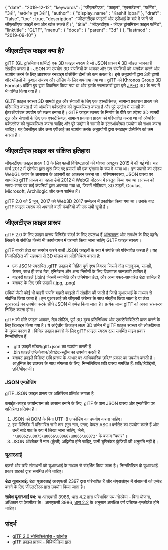 {
  "date" : "2019-12-12",
  "keywords" :[ "जीएलटीएफ", "फाइल", "एक्सटेंशन", "फॉर्मेट", "3डी", "खरोनोस ग्रुप 3डी"],
  "author" : {
    "display_name" : "Kashif Iqbal"
},
  "draft" : "false",
  "toc" : true,
  "description" :"जीएलटीएफ फाइलों और एपीआई के बारे में जानें जो जीएलटीएफ फाइलें बना और खोल सकते हैं।",
  "title" :"जीएलटीएफ - जीएल ट्रांसमिशन फाइल फॉर्मेट",
  "linktitle" : "GLTF",
  "menu" : {
    "docs" : {
      "parent" : "3d"
}
},
  "lastmod" : "2019-09-10"
}

## जीएलटीएफ फाइल क्या है?

glTF (GL ट्रांसमिशन फ़ॉर्मेट) एक 3D फ़ाइल स्वरूप है जो JSON प्रारूप में 3D मॉडल जानकारी संग्रहीत करता है। JSON का उपयोग 3D संपत्तियों के आकार और उन संपत्तियों को अनपैक करने और उपयोग करने के लिए आवश्यक रनटाइम प्रोसेसिंग दोनों को कम करता है। इसे अनुप्रयोगों द्वारा 3डी दृश्यों और मॉडलों के कुशल संचरण और लोडिंग के लिए अपनाया गया था। glTF को Khronos Group 3D Formats वर्किंग ग्रुप द्वारा विकसित किया गया था और इसके रचनाकारों द्वारा इसे [JPEG](/hi/image/jpeg/) 3D के रूप में भी वर्णित किया गया है।

GLTF फ़ाइल स्वरूप 3D सामग्री टूल और सेवाओं के लिए एक एक्स्टेंसिबल, सामान्य प्रकाशन प्रारूप को परिभाषित करता है जो ऑथरिंग वर्कफ़्लोज़ को सुव्यवस्थित करता है और पूरे उद्योग में सामग्री के इंटरऑपरेबल उपयोग को सक्षम बनाता है। GlTF फ़ाइल स्वरूप के निर्माण के पीछे का उद्देश्य 3D सामग्री टूल और सेवाओं के लिए एक एक्स्टेंसिबल, सामान्य प्रकाशन प्रारूप को परिभाषित करना था जो ऑथरिंग वर्कफ़्लोज़ को सुव्यवस्थित करना चाहिए और पूरे उद्योग में सामग्री के इंटरऑपरेबल उपयोग को सक्षम करना चाहिए। यह वेबजीएल और अन्य एपीआई का उपयोग करके अनुप्रयोगों द्वारा रनटाइम प्रोसेसिंग को कम करता है।

## जीएलटीएफ फ़ाइल का संक्षिप्त इतिहास

जीएलटीएफ फ़ाइल प्रारूप 1.0 के लिए पहली विशिष्टताओं की घोषणा अक्टूबर 2015 में की गई थी। यह मार्च 2012 में ख्रोनोस द्वारा शुरू किए गए प्रयासों की एक श्रृंखला के रूप में आया था। इन प्रयासों का उद्देश्य WebGL कर्षण के आसपास के अवसरों का आकलन करना था। परिणामस्वरूप, JSON प्रारूप पर आधारित glTF प्रारूप का पहला डेमो 2012 में WebGl मीटअप में प्रस्तुत किया गया था। प्रारूप को समय-समय पर कई कंपनियों द्वारा अपनाया गया था, जिसमें सीज़ियम, 3D टाइलें, Oculus, Microsoft, Archilogic और अन्य शामिल हैं।

glTF 2.0 को 5 जून, 2017 को Web3D 2017 सम्मेलन में प्रकाशित किया गया था। उसके बाद glTF फ़ाइल स्वरूप को अपनाने वाली कंपनियों की एक लंबी सूची है।

## जीएलटीएफ फ़ाइल प्रारूप

glTF 2.0 के लिए फ़ाइल प्रारूप विनिर्देश संदर्भ के लिए उपलब्ध हैं [ऑनलाइन](https://github.com/KhronosGroup/glTF/tree/main/specification/2.0) और समर्थन के लिए पढ़ने/लिखने से संबंधित किसी भी कार्यान्वयन में परामर्श किया जाना चाहिए GLTF फ़ाइल स्वरूप।

glTF बाहरी डेटा का समर्थन करने वाली JSON फ़ाइलों के रूप में संपत्ति को परिभाषित करता है। यह निम्नलिखित की सहायता से 3D मॉडल का प्रतिनिधित्व करता है:

* एक JSON-स्वरूपित .glTF फ़ाइल में निहित पूर्ण दृश्य विवरण जिसमें नोड पदानुक्रम, सामग्री, कैमरा, साथ ही साथ मेश, एनिमेशन और अन्य निर्माणों के लिए विवरणक जानकारी शामिल है
* बाइनरी फ़ाइलें (.bin) जिसमें ज्यामिति और एनिमेशन डेटा, और अन्य बफर-आधारित डेटा शामिल हैं
* बनावट के लिए छवि फ़ाइलें ([.jpg](/hi/image/jpeg/), [.png](/hi/image/png/))

छवियों जैसी कोई भी बाहरी संपत्ति बाहरी फाइलों में संग्रहीत की जाती है जिन्हें यूआरआई के माध्यम से संदर्भित किया जाता है। इन यूआरआई को जीएलबी कंटेनर के साथ संग्रहीत किया जाता है या डेटा यूआरआई का उपयोग करके सीधे JSON में एम्बेड किया जाता है। प्रत्येक मान्य glTF को अपना संस्करण निर्दिष्ट करना होगा।

glTF को छोटे फ़ाइल आकार, तेज़ लोडिंग, पूर्ण 3D दृश्य प्रतिनिधित्व और एक्स्टेंसिबिलिटी प्राप्त करने के लिए डिज़ाइन किया गया है। ये अद्वितीय डिज़ाइन लक्ष्य 3D डोमेन में glTF फ़ाइल स्वरूप की लोकप्रियता के मुख्य कारण हैं। विभिन्न फ़ाइल प्रकारों के लिए glTF फ़ाइल स्वरूप द्वारा समर्थित माइम प्रकार निम्नलिखित हैं:

* .gltf फ़ाइलें मॉडल/gltf+json का उपयोग करती हैं
* .bin फ़ाइलें एप्लिकेशन/ऑक्टेट-स्ट्रीम का उपयोग करती हैं
* बनावट फ़ाइलें विशिष्ट छवि प्रारूप के आधार पर आधिकारिक छवि/* प्रकार का उपयोग करती हैं। आधुनिक वेब ब्राउज़र के साथ संगतता के लिए, निम्नलिखित छवि प्रारूप समर्थित हैं: छवि/जेपीईजी, छवि/पीएनजी।

### JSON एन्कोडिंग

glTF JSON फ़ाइल प्रारूप पर अतिरिक्त प्रतिबंध लगाता है

क्लाइंट-साइड कार्यान्वयन को आसान बनाने के लिए, glTF के पास JSON प्रारूप और एन्कोडिंग पर अतिरिक्त प्रतिबंध हैं।

1. JSON को BOM के बिना UTF-8 एन्कोडिंग का उपयोग करना चाहिए।
1. इस विनिर्देश में परिभाषित सभी तार (गुण नाम, एनम) केवल ASCII वर्णसेट का उपयोग करते हैं और उन्हें सादे पाठ के रूप में लिखा जाना चाहिए, जैसे, `"\u0062\u0075\u0066\u0066\u0065\u0072"` के बजाय "बफर"।
1. JSON ऑब्जेक्ट में नाम (कुंजी) अद्वितीय होने चाहिए, यानी डुप्लिकेट कुंजियों की अनुमति नहीं है।

### यूआरआई

बफ़र्स और छवि संसाधनों को यूआरआई के माध्यम से संदर्भित किया जाता है। निम्नलिखित दो यूआरआई प्रकार ग्राहकों द्वारा समर्थित होने चाहिए।

**डेटा यूआरआई:** डेटा यूआरआई आरएफसी 2397 द्वारा परिभाषित हैं और जेएसओएन में संसाधनों को एम्बेड करने के लिए जीएलटीएफ द्वारा उपयोग किया जाता है।

**सापेक्ष यूआरआई पथ:** या आरएफसी 3986, [धारा 4.2](https://datatracker.ietf.org/doc/html/rfc3986#section-4.2) द्वारा परिभाषित पथ-नोस्केम - बिना योजना, अधिकार या पैरामीटर के। आरएफसी 3986, [धारा 2.2](https://datatracker.ietf.org/doc/html/rfc3986#section-2.2) के अनुसार आरक्षित वर्ण प्रतिशत-एन्कोडेड होने चाहिए।

## संदर्भ ##

* [glTF 2.0 स्पेसिफिकेशंस - ख्रोनोस](https://github.com/KhronosGroup/glTF)
* [glTF फ़ाइल प्रारूप - विकिपीडिया द्वारा](https://en.wikipedia.org/wiki/GlTF)

